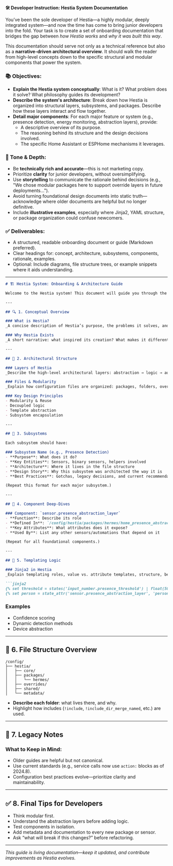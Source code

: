 **🛠️ Developer Instruction: Hestia System Documentation**

You’ve been the sole developer of Hestia—a highly modular, deeply integrated system—and now the time has come to bring junior developers into the fold. Your task is to create a set of onboarding documentation that bridges the gap between *how Hestia works* and *why it was built this way*.

This documentation should serve not only as a technical reference but also as a **narrative-driven architectural overview**. It should walk the reader from high-level concepts down to the specific structural and modular components that power the system.

### 📚 Objectives:

- **Explain the Hestia system conceptually**: What is it? What problem does it solve? What philosophy guides its development?
- **Describe the system's architecture**: Break down how Hestia is organized into structural layers, subsystems, and packages. Describe how these layers interact and flow together.
- **Detail major components**: For each major feature or system (e.g., presence detection, energy monitoring, abstraction layers), provide:
  - A descriptive overview of its purpose.
  - The reasoning behind its structure and the design decisions involved.
  - The specific Home Assistant or ESPHome mechanisms it leverages.

### 🧠 Tone & Depth:

- Be **technically rich and accurate**—this is not marketing copy.
- Prioritize **clarity** for junior developers, without oversimplifying.
- Use **storytelling** to communicate the rationale behind decisions (e.g., "We chose modular packages here to support override layers in future deployments…").
- Avoid turning foundational design documents into static truth—acknowledge where older documents are helpful but no longer definitive.
- Include **illustrative examples**, especially where Jinja2, YAML structure, or package organization could confuse newcomers.

### ✅ Deliverables:

- A structured, readable onboarding document or guide (Markdown preferred).
- Clear headings for: concept, architecture, subsystems, components, rationale, examples.
- Optional: Include diagrams, file structure trees, or example snippets where it aids understanding.

------------------------------------------------------------------------------------

```markdown
# 🏗️ Hestia System: Onboarding & Architecture Guide

Welcome to the Hestia system! This document will guide you through the core concepts, architectural structure, major subsystems, and rationale behind Hestia’s design. Whether you're a new contributor or just need a refresher, this is your foundational guide.

---

## 🔍 1. Conceptual Overview

### What is Hestia?
_A concise description of Hestia’s purpose, the problems it solves, and the philosophy driving it._

### Why Hestia Exists
_A short narrative: what inspired its creation? What makes it different from other setups or platforms?_

---

## 🧱 2. Architectural Structure

### Layers of Hestia
_Describe the high-level architectural layers: abstraction → logic → automation → interface._

### Files & Modularity
_Explain how configuration files are organized: packages, folders, override layers, metadata tags._

### Key Design Principles
- Modularity & Reuse
- Decoupled logic
- Template abstraction
- Subsystem encapsulation

---

## 🧩 3. Subsystems

Each subsystem should have:

### Subsystem Name (e.g., Presence Detection)
- **Purpose**: What does it do?
- **Key Entities**: Sensors, binary sensors, helpers involved
- **Architecture**: Where it lives in the file structure
- **Design Story**: Why this subsystem was architected the way it is
- **Best Practices**: Gotchas, legacy decisions, and current recommendations

(Repeat this format for each major subsystem.)

---

## 🧬 4. Component Deep-Dives

### Component: `sensor.presence_abstraction_layer`
- **Function**: Describe its role
- **Defined In**: `/config/hestia/packages/hermes/home_presence_abstraction.yaml`
- **Key Attributes**: What attributes does it expose?
- **Used By**: List any other sensors/automations that depend on it

(Repeat for all foundational components.)

---

## 🧠 5. Templating Logic

### Jinja2 in Hestia
_Explain templating roles, value vs. attribute templates, structure, best practices._

```jinja2
{% set threshold = states('input_number.presence_threshold') | float(50) %}
{% set person = state_attr('sensor.presence_abstraction_layer', 'person_tracker') %}
```

### Examples
- Confidence scoring
- Dynamic detection methods
- Device abstraction

---

## 📂 6. File Structure Overview

```
/config/
├── hestia/
│   ├── core/
│   ├── packages/
│   │   └── hermes/
│   ├── overrides/
│   ├── shared/
│   └── metadata/
```

- **Describe each folder**: what lives there, and why.
- Highlight how includes (`!include`, `!include_dir_merge_named`, etc.) are used.

---

## 📝 7. Legacy Notes

### What to Keep in Mind:
- Older guides are helpful but not canonical.
- Use current standards (e.g., service calls now use `action:` blocks as of 2024.8).
- Configuration best practices evolve—prioritize clarity and maintainability.

---

## ✅ 8. Final Tips for Developers

- Think modular first.
- Understand the abstraction layers before adding logic.
- Test components in isolation.
- Add metadata and documentation to every new package or sensor.
- Ask “what will break if this changes?” before refactoring.

---

_This guide is living documentation—keep it updated, and contribute improvements as Hestia evolves._

```